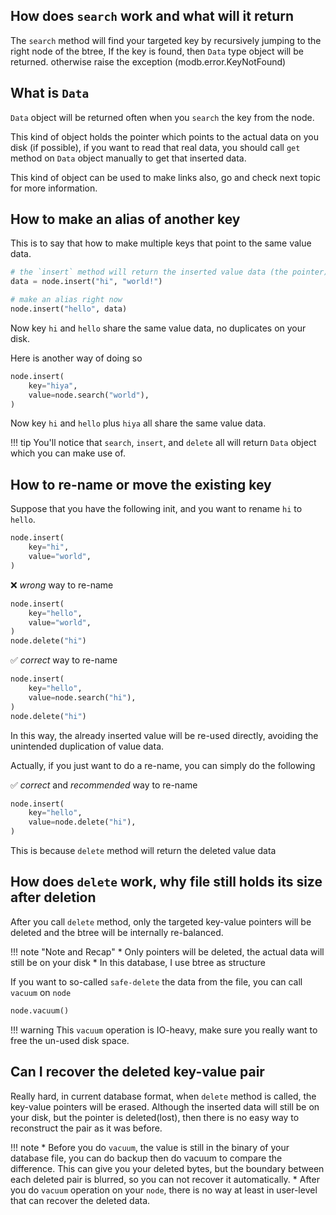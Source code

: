 ## How does `search` work and what will it return

The `search` method will find your targeted key by recursively jumping to the right node of the btree, If the key is found, then `Data` type object will be returned. otherwise raise the exception (modb.error.KeyNotFound)

## What is `Data`

`Data` object will be returned often when you `search` the key from the node.

This kind of object holds the pointer which points to the actual data on you disk (if possible), if you want to read that real data, you should call `get` method on `Data` object manually to get that inserted data.

This kind of object can be used to make links also, go and check next topic for more information.

## How to make an alias of another key

This is to say that how to make multiple keys that point to the same value data.

```python title="Way to do it"
# the `insert` method will return the inserted value data (the pointer)
data = node.insert("hi", "world!")

# make an alias right now
node.insert("hello", data)
```

Now key `hi` and `hello` share the same value data, no duplicates on your disk.

Here is another way of doing so
```python
node.insert(
    key="hiya",
    value=node.search("world"),
)
```

Now key `hi` and `hello` plus `hiya` all share the same value data.

!!! tip
    You'll notice that `search`, `insert`, and `delete` all will return `Data` object which you can make use of.


## How to re-name or move the existing key

Suppose that you have the following init, and you want to rename `hi` to `hello`.

```python
node.insert(
    key="hi",
    value="world",
)
```

❌ *wrong* way to re-name

```python
node.insert(
    key="hello",
    value="world",
)
node.delete("hi")
```

:white_check_mark: *correct* way to re-name

```python
node.insert(
    key="hello",
    value=node.search("hi"),
)
node.delete("hi")
```

In this way, the already inserted value will be re-used directly, avoiding the unintended duplication of value data.

Actually, if you just want to do a re-name, you can simply do the following

:white_check_mark: *correct* and *recommended* way to re-name

```python
node.insert(
    key="hello",
    value=node.delete("hi"),
)
```
This is because `delete` method will return the deleted value data


## How does `delete` work, why file still holds its size after deletion 

After you call `delete` method, only the targeted key-value pointers will be deleted and the btree will be internally re-balanced.

!!! note "Note and Recap"
    * Only pointers will be deleted, the actual data will still be on your disk
    * In this database, I use btree as structure
  
If you want to so-called `safe-delete` the data from the file, you can call `vacuum` on `node`
```python
node.vacuum()
```
!!! warning
    This `vacuum` operation is IO-heavy, make sure you really want to free the un-used disk space.


## Can I recover the deleted key-value pair

Really hard, in current database format, when `delete` method is called, the key-value pointers will be erased. Although the inserted data will still be on your disk, but the pointer is deleted(lost), then there is no easy way to reconstruct the pair as it was before.

!!! note
    * Before you do `vacuum`, the value is still in the binary of your database file, you can do backup then do vacuum to compare the difference. This can give you your deleted bytes, but the boundary between each deleted pair is blurred, so you can not recover it automatically.
    * After you do `vacuum` operation on your `node`, there is no way at least in user-level that can recover the deleted data.

